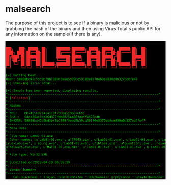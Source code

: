 # malsearch

The purpose of this project is to see if a binary is malicious or not by grabbing the hash of the binary and then using Virus Total's public API for any information on the sample(if there is any).

![](screenshot.png)
